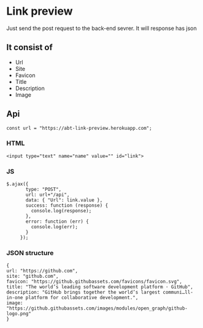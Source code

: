 # Link preview 

Just send the post request to the back-end sevrer. It will
 response has json 
 <br>
 ## It consist of 
  - Url
  - Site
  - Favicon
  - Title
  - Description
  - Image

 ## Api
 
 `const url = "https://abt-link-preview.herokuapp.com";`
 
 ### HTML

```
<input type="text" name="name" value="" id="link">
```
### JS
 ``` 
 $.ajax({
        type: "POST",
        url: url+"/api",
        data: { "Url": link.value },
        success: function (response) {
          console.log(response);
        },
        error: function (err) {
          console.log(err);
        }
      });
 ```

### JSON structure 
```
{
url: "https://github.com", 
site: "github.com", 
favicon: "https://github.githubassets.com/favicons/favicon.svg",
title: "The world’s leading software development platform · GitHub", 
description: "GitHub brings together the world’s largest communi…ll-in-one platform for collaborative development.",
image: "https://github.githubassets.com/images/modules/open_graph/github-logo.png"
}
```
